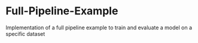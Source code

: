 # Full-Pipeline-Example
Implementation of a full pipeline example to train and evaluate a model on a specific dataset
